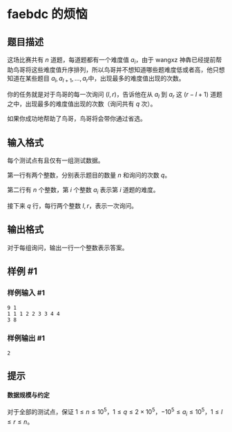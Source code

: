 # faebdc 的烦恼

## 题目描述

这场比赛共有 $n$ 道题，每道题都有一个难度值 $a_i$，由于 wangxz 神犇已经提前帮助鸟哥将这些难度值升序排列，所以鸟哥并不想知道哪些题难度低或者高，他只想知道在某些题目 $a_l,a_{l+1},\ldots,a_r$中，出现最多的难度值出现的次数。


你的任务就是对于鸟哥的每一次询问 $(l, r)$，告诉他在从 $a_l$ 到 $a_r$ 这 $(r-l+1)$ 道题之中，出现最多的难度值出现的次数（询问共有 $q$ 次）。


如果你成功地帮助了鸟哥，鸟哥将会带你通过省选。


## 输入格式

每个测试点有且仅有一组测试数据。

第一行有两个整数，分别表示题目的数量 $n$ 和询问的次数 $q$。

第二行有 $n$ 个整数，第 $i$ 个整数 $a_i$ 表示第 $i$ 道题的难度。

接下来 $q$ 行，每行两个整数 $l, r$，表示一次询问。

## 输出格式

对于每组询问，输出一行一个整数表示答案。

## 样例 #1

### 样例输入 #1
```
9 1
1 1 1 2 2 3 3 4 4
3 8
```

### 样例输出 #1

```
2
```

## 提示

#### 数据规模与约定

对于全部的测试点，保证 $1 \leq n \leq 10^5$，$1 \leq q \leq 2\times 10^5$，$-10^5 \leq a_i \leq 10^5$，$1 \leq l \leq r \leq n$。
